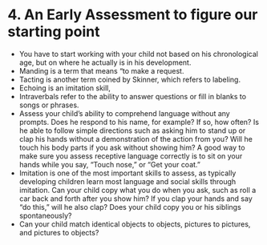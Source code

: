 # 4. An Early Assessment to figure our starting point

* You have to start working with your child not based on his chronological age, but on where he actually is in his development.
* Manding is a term that means “to make a request.
* Tacting is another term coined by Skinner, which refers to labeling.
* Echoing is an imitation skill,
* Intraverbals refer to the ability to answer questions or fill in blanks to songs or phrases.
* Assess your child’s ability to comprehend language without any prompts. Does he respond to his name, for example? If so, how often? Is he able to follow simple directions such as asking him to stand up or clap his hands without a demonstration of the action from you? Will he touch his body parts if you ask without showing him? A good way to make sure you assess receptive language correctly is to sit on your hands while you say, “Touch nose,” or “Get your coat.”
* Imitation is one of the most important skills to assess, as typically developing children learn most language and social skills through imitation. Can your child copy what you do when you ask, such as roll a car back and forth after you show him? If you clap your hands and say “do this,” will he also clap? Does your child copy you or his siblings spontaneously?
* Can your child match identical objects to objects, pictures to pictures, and pictures to objects?
